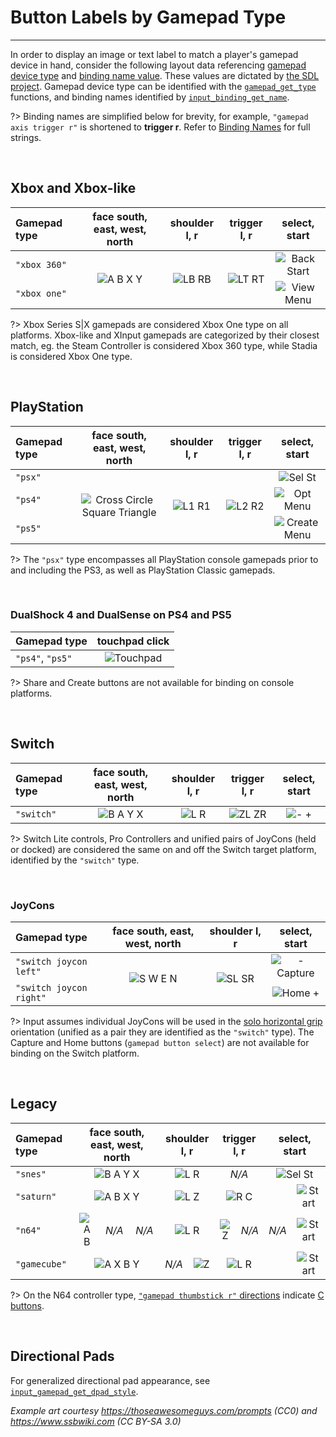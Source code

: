 # Button Labels by Gamepad Type

---

In order to display an image or text label to match a player's gamepad device in hand, consider the following layout data 
referencing [gamepad device type](Functions-(Gamepad)#input_gamepad_get_typegamepadindex) and [binding name value](Binding-Names#gamepad).
These values are dictated by [the SDL project](https://github.com/gabomdq/SDL_GameControllerDB#mapping-guide). 
Gamepad device type can be identified with the [`gamepad_get_type`](Functions-(Players)#input_player_gamepad_get_typeplayerindex) functions, 
and binding names identified by [`input_binding_get_name`](Functions-(Bindings)#input_binding_get_namebinding).

?> Binding names are simplified below for brevity, for example, `"gamepad axis trigger r"` is shortened to **trigger r**. Refer to [Binding Names](Binding-Names#gamepad) for full strings.

&nbsp;

## Xbox and Xbox-like

<div class="table-wrapper">
<table>
	<thead>
		<tr>
		<th align="left">Gamepad type</th>
		<th align="center">face south, east, west, north</th>
		<th align="center">shoulder l, r</th>
		<th align="center">trigger l, r</th>
		<th align="center">select, start</th>
		</tr>
	</thead>
	<tbody>
		<tr>
			<td align="left"><code>"xbox 360"</code></td>
			<td rowspan="2" align="center"><img src="https://i.imgur.com/StIK9or.png" alt="A B X Y"></td>
			<td rowspan="2" align="center"><img src="https://i.imgur.com/W3isGVt.png" alt="LB RB"></td>
			<td rowspan="2" align="center"><img src="https://i.imgur.com/XtrPne2.png" alt="LT RT"></td>
			<td align="center"><img src="https://i.imgur.com/S9lZyQe.png" alt="Back Start"></td>
		</tr>
	<tr>
		<td align="left"><code>"xbox one"</code></td>
		<td align="center"><img src="https://i.imgur.com/YFmYk3A.png" alt="View Menu"></td>
	</tr>
	</tbody>
</table>
</div>

?> Xbox Series S|X gamepads are considered Xbox One type on all platforms. Xbox-like and XInput gamepads are categorized by their closest match, eg. the Steam Controller is considered Xbox 360 type, while Stadia is considered Xbox One type.

&nbsp;

## PlayStation

<div class="table-wrapper">
<table>
	<thead>
	<tr>
		<th align="left">Gamepad type</th>
		<th align="center">face south, east, west, north</th>
		<th align="center">shoulder l, r</th>
		<th align="center">trigger l, r</th>
		<th align="center">select, start</th>
	</tr>
	</thead>
    <tbody>
    <tr>
		<td align="left"><code>"psx"</code></td>
		<td rowspan="3" align="center"><img src="https://i.imgur.com/lBwBvfL.png" alt="Cross Circle Square Triangle"></td>
		<td rowspan="3" align="center"><img src="https://i.imgur.com/Y7OzYx5.png" alt="L1 R1"></td>
		<td rowspan="3" align="center"><img src="https://i.imgur.com/38ifmTB.png" alt="L2 R2"></td>
		<td align="center"><img src="https://i.imgur.com/MPT3cmA.png" alt="Sel St"></td>
	</tr>
	<tr>
		<td align="left"><code>"ps4"</code></td>
		<td align="center"><img src="https://i.imgur.com/3u6CDEl.png" alt="Opt Menu"></td>
	</tr>
	<tr>
		<td align="left"><code>"ps5"</code></td>
		<td align="center"><img src="https://i.imgur.com/7k8dZJI.png" alt="Create Menu"></td>
	</tr>
	</tbody>
</table>
</div>

?> The `"psx"` type encompasses all PlayStation console gamepads prior to and including the PS3, as well as PlayStation Classic gamepads.

&nbsp;

### DualShock 4 and DualSense on PS4 and PS5

| Gamepad type      |  touchpad click          |
|:------------------|:------------------------:|
|  `"ps4"`, `"ps5"` | ![Touchpad][ps_touchpad] |

?> Share and Create buttons are not available for binding on console platforms.

&nbsp;

## Switch

| Gamepad type | face south, east, west, north |  shoulder l, r       |  trigger l, r       |  select, start           |
|:-------------|:-----------------------------:|:--------------------:|:-------------------:|:------------------------:|
| `"switch"`   | ![B A Y X][nin_face]          | ![L R][nin_shld]     | ![ZL ZR][nin_trggr] | ![- +][nin_meta]         |

?> Switch Lite controls, Pro Controllers and unified pairs of JoyCons (held or docked) are considered the same on and off the Switch target platform, identified by the `"switch"` type.

&nbsp;

### JoyCons

<div class="table-wrapper">
<table>
	<thead>
	<tr>
		<th align="left">Gamepad type</th>
		<th align="center">face south, east, west, north</th>
		<th align="center">shoulder l, r</th>
		<th align="center">select, start</th>
	</tr>
	</thead>
	<tbody>
	<tr>
		<td align="left"><code>"switch joycon left"</code></td>
		<td rowspan="2" align="center"><img src="https://i.imgur.com/zA8Dyj8.png" alt="S W E N"></td>
		<td rowspan="2" align="center"><img src="https://i.imgur.com/jCs47Mj.png" alt="SL SR"></td>
		<td align="center"><img src="https://i.imgur.com/fkWIGk7.png" alt="- Capture"></td>
	</tr>
	<tr>
		<td align="left"><code>"switch joycon right"</code></td>
		<td align="center"><img src="https://i.imgur.com/z0qdUic.png" alt="Home +"></td>
	</tr>
	</tbody>
</table>
</div>

?> Input assumes individual JoyCons will be used in the [solo horizontal grip](https://en-americas-support.nintendo.com/app/answers/detail/a_id/22740/kw/#:~:text=Joy-Con%20with%20wrist-strap%20being%20held%20in%20a%20solo%20horizontal%20grip) orientation (unified as a pair they are identified as the `"switch"` type). The Capture and Home buttons (`gamepad button select`) are not available for binding on the Switch platform.

&nbsp;

## Legacy

<div class="table-wrapper">
<table>
    <thead>
    <tr>
		<th align="left">Gamepad type</th>
		<th colspan="4" align="center">face south, east, west, north</th>
		<th colspan="2" align="center">shoulder l, r</th>
		<th colspan="2" align="center">trigger l, r</th>
		<th colspan="2" align="center">select, start</th>
	</tr>
	</thead>
	<tbody>
	<tr>
		<td align="left"><code>"snes"</code></td>
		<td colspan="4" align="center"><img src="https://i.imgur.com/OZhHN2h.png" alt="B A Y X"></td>
		<td colspan="2" align="center"><img src="https://i.imgur.com/hMP8Esy.png" alt="L R"></td>
		<td colspan="2" align="center"><em>N/A</em></td>
		<td colspan="2" align="center"><img src="https://i.imgur.com/RXRxJle.png" alt="Sel St"></td>
	</tr>
	<tr>
		<td align="left"><code>"saturn"</code></td>
		<td colspan="4" align="center"><img src="https://i.imgur.com/StIK9or.png" alt="A B X Y"></td>
		<td colspan="2" align="center"><img src="https://i.imgur.com/RMb1tVb.png" alt="L Z"></td>
		<td colspan="2" align="center"><img src="https://i.imgur.com/gH6IdMN.png" alt="R C"></td>
		<td rowspan="3" align="center"><em>N/A</em></td>
		<td align="center"><img src="https://i.imgur.com/c5u3a8i.png" alt="Start"></td>
	</tr>
	<tr>
		<td align="left"><code>"n64"</code></td>
		<td colspan="2" align="center"><img src="https://i.imgur.com/slfqguq.png" alt="A B"></td>
		<td align="center"><em>N/A</em></td>
		<td align="center"><em>N/A</em></td>
		<td colspan="2" align="center"><img src="https://i.imgur.com/JwfK3ud.png" alt="L R"></td>
		<td align="center"><img src="https://i.imgur.com/eDYKUbW.png" alt="Z"></td>
		<td align="center"><em>N/A</em></td>
		<td align="center"><img src="https://i.imgur.com/9fRnJet.png" alt="Start"></td>
	</tr>
	<tr>
		<td align="left"><code>"gamecube"</code></td>
		<td colspan="4" align="center"><img src="https://i.imgur.com/VGJomWe.png" alt="A X B Y"></td>
		<td align="center"><em>N/A</em></td>
		<td align="center"><img src="https://i.imgur.com/DYg6lWQ.png" alt="Z"></td>
		<td colspan="2" align="center"><img src="https://i.imgur.com/GypmO6Z.png" alt="L R"></td>
		<td align="center"><img src="https://i.imgur.com/mvuPfLv.png" alt="Start"></td>
	</tr>
	</tbody>
</table>
</div>

?> On the N64 controller type, [`"gamepad thumbstick r"` directions](Binding-Names#gamepad) indicate [C buttons](https://www.ssbwiki.com/Category:Button_icons_(N64)#/media/File:ButtonIcon-N64-C.svg).

&nbsp;

## Directional Pads

For generalized directional pad appearance, see [`input_gamepad_get_dpad_style`](Functions-(Gamepad)#input_gamepad_get_dpad_stylegamepadindex).

*Example art courtesy https://thoseawesomeguys.com/prompts (CC0) and https://www.ssbwiki.com (CC BY-SA 3.0)*

[xb_face]: https://i.imgur.com/StIK9or.png
[xb_shld]: https://i.imgur.com/W3isGVt.png
[xb_trggr]: https://i.imgur.com/XtrPne2.png
[xb_meta]: https://i.imgur.com/S9lZyQe.png
[ps_face]: https://i.imgur.com/lBwBvfL.png
[ps_shld]: https://i.imgur.com/Y7OzYx5.png
[ps_trggr]: https://i.imgur.com/38ifmTB.png
[ps4_meta]: https://i.imgur.com/3u6CDEl.png
[ps5_meta]: https://i.imgur.com/7k8dZJI.png
[xo_meta]: https://i.imgur.com/YFmYk3A.png
[st_meta]: https://i.imgur.com/e1q0Phl.png
[lu_meta]: https://i.imgur.com/UEbKUhP.png
[ps3_meta]: https://i.imgur.com/MPT3cmA.png
[nin_face]: https://i.imgur.com/OZhHN2h.png
[nin_shld]: https://i.imgur.com/hMP8Esy.png
[nin_trggr]: https://i.imgur.com/Egetbv5.png
[nin_meta]: https://i.imgur.com/Y1HWmkF.png
[gc_face]: https://i.imgur.com/VGJomWe.png
[gc_shld]: https://i.imgur.com/DYg6lWQ.png
[gc_trggr]: https://i.imgur.com/GypmO6Z.png
[gc_start]: https://i.imgur.com/mvuPfLv.png
[sat_shld]: https://i.imgur.com/RMb1tVb.png
[sat_trggr]: https://i.imgur.com/gH6IdMN.png
[ap_start]: https://i.imgur.com/SqQJdSB.png
[oy_face]: https://i.imgur.com/dMBObGo.png
[oy_shld]: https://i.imgur.com/vNeFqhp.png
[oy_trggr]: https://i.imgur.com/vlUPSQg.png
[oy_start]: https://i.imgur.com/V6hnmz5.png
[jc_face]: https://i.imgur.com/zA8Dyj8.png
[jc_shld]: https://i.imgur.com/jCs47Mj.png
[jcl_meta]: https://i.imgur.com/fkWIGk7.png
[jcr_meta]: https://i.imgur.com/z0qdUic.png
[jcl_start]: https://i.imgur.com/rnz1dLO.png
[jcr_start]: https://i.imgur.com/gaVBBkz.png
[ps_touchpad]: https://i.imgur.com/b3Qai65.png
[sfc_meta]: https://i.imgur.com/RXRxJle.png
[sat_start]: https://i.imgur.com/c5u3a8i.png
[n64_face]: https://i.imgur.com/slfqguq.png
[n64_shld]: https://i.imgur.com/JwfK3ud.png
[n64_trggr]: https://i.imgur.com/eDYKUbW.png
[n64_start]: https://i.imgur.com/9fRnJet.png
